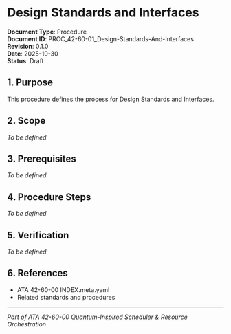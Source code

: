 # Design Standards and Interfaces

**Document Type**: Procedure  
**Document ID**: PROC_42-60-01_Design-Standards-And-Interfaces  
**Revision**: 0.1.0  
**Date**: 2025-10-30  
**Status**: Draft

## 1. Purpose

This procedure defines the process for Design Standards and Interfaces.

## 2. Scope

*To be defined*

## 3. Prerequisites

*To be defined*

## 4. Procedure Steps

*To be defined*

## 5. Verification

*To be defined*

## 6. References

- ATA 42-60-00 INDEX.meta.yaml
- Related standards and procedures

---

*Part of ATA 42-60-00 Quantum-Inspired Scheduler & Resource Orchestration*
